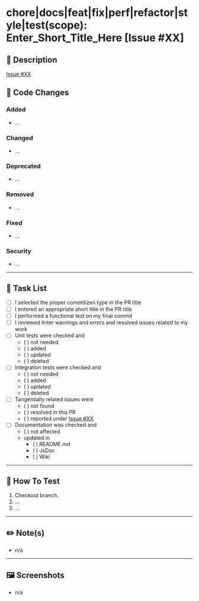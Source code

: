 <!--
GitHub Pull Request Template
https://docs.github.com/en/communities/using-templates-to-encourage-useful-issues-and-pull-requests/creating-a-pull-request-template-for-your-repository
-->

# chore|docs|feat|fix|perf|refactor|style|test(scope): Enter_Short_Title_Here [Issue #XX]

## 📖 Description
<!--[Add brief description and link to GitHub issue] -->
[Issue #XX](https://github.com/LittleCornerDev/chrome-ColorNameSeasonIdentifier/issues/XX)

## 👀 Code Changes

<!--[Further Description of code changes included in this PR.  Feel free to delete any sections that are not needed.]-->

### Added

- ...

### Changed

- ...

### Deprecated

- ...

### Removed

- ...

### Fixed

- ...

### Security

- ...

---

## 📖 Task List

<!--[Select the appropriate choice by marking it as `[x]` or `(x)`. ] -->

- [ ] I selected the proper commitizen type in the PR title
- [ ] I entered an appropriate short title in the PR title
- [ ] I performed a functional test on my final commit
- [ ] I reviewed linter warnings and errors and resolved issues related to my work
- [ ] Unit tests were checked and
  - ( ) not needed
  - ( ) added
  - ( ) updated
  - ( ) deleted
- [ ] Integration tests were checked and
  - ( ) not needed
  - ( ) added
  - ( ) updated
  - ( ) deleted
- [ ] Tangentially related issues were
  - ( ) not found
  - ( ) resolved in this PR
  - ( ) reported under [Issue #XX](https://github.com/LittleCornerDev/chrome-ColorNameSeasonIdentifier/issues/XX)
- [ ] Documentation was checked and
  - ( ) not affected
  - updated in
    - ( ) README.md
    - ( ) JsDoc
    - ( ) Wiki

---

## 🔬 How To Test

<!--[Write down the steps necessary to review these changes. Please don't make the reviewer guess how/where to find it.]-->

1.  Checkout branch.
2.  ...
3.  ...

---

## ✏️ Note(s)

<!--[Important things of note, things to look out for]-->

- n/a

---

## 🖼 Screenshots

<!--[Screenshots as applicable]-->

- n/a
